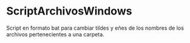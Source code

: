# ScriptArchivosWindows
Script en formato bat para cambiar tildes y eñes de los nombres de los archivos pertenecientes a una carpeta. 
